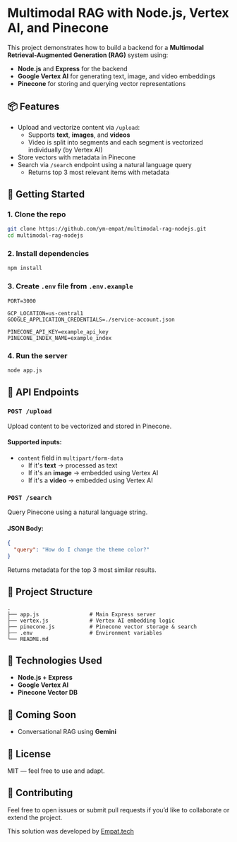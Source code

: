 # Multimodal RAG with Node.js, Vertex AI, and Pinecone

This project demonstrates how to build a backend for a **Multimodal Retrieval-Augmented Generation (RAG)** system using:

- **Node.js** and **Express** for the backend
- **Google Vertex AI** for generating text, image, and video embeddings
- **Pinecone** for storing and querying vector representations

## 📦 Features

- Upload and vectorize content via `/upload`:
  - Supports **text**, **images**, and **videos**
  - Video is split into segments and each segment is vectorized individually (by Vertex AI)
- Store vectors with metadata in Pinecone
- Search via `/search` endpoint using a natural language query
  - Returns top 3 most relevant items with metadata

## 🚀 Getting Started

### 1. Clone the repo
```bash
git clone https://github.com/ym-empat/multimodal-rag-nodejs.git
cd multimodal-rag-nodejs
```

### 2. Install dependencies
```bash
npm install
```

### 3. Create `.env` file from `.env.example`
```env
PORT=3000

GCP_LOCATION=us-central1
GOOGLE_APPLICATION_CREDENTIALS=./service-account.json

PINECONE_API_KEY=example_api_key
PINECONE_INDEX_NAME=example_index
```

### 4. Run the server
```bash
node app.js
```

## 🧪 API Endpoints

### `POST /upload`

Upload content to be vectorized and stored in Pinecone.

#### Supported inputs:
- `content` field in `multipart/form-data`
  - If it's **text** → processed as text
  - If it's an **image** → embedded using Vertex AI
  - If it's a **video** → embedded using Vertex AI

### `POST /search`

Query Pinecone using a natural language string.

#### JSON Body:
```json
{
  "query": "How do I change the theme color?"
}
```

Returns metadata for the top 3 most similar results.

## 📁 Project Structure

```
.
├── app.js                # Main Express server
├── vertex.js             # Vertex AI embedding logic
├── pinecone.js           # Pinecone vector storage & search
├── .env                  # Environment variables
└── README.md
```

## 🧠 Technologies Used

- **Node.js + Express**
- **Google Vertex AI**
- **Pinecone Vector DB**

## 📌 Coming Soon

- Conversational RAG using **Gemini**

## 📄 License

MIT — feel free to use and adapt.

## 🤝 Contributing

Feel free to open issues or submit pull requests if you’d like to collaborate or extend the project.

This solution was developed by [Empat.tech](https://www.empat.tech)
